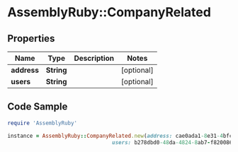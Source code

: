 # AssemblyRuby::CompanyRelated

## Properties

Name | Type | Description | Notes
------------ | ------------- | ------------- | -------------
**address** | **String** |  | [optional] 
**users** | **String** |  | [optional] 

## Code Sample

```ruby
require 'AssemblyRuby'

instance = AssemblyRuby::CompanyRelated.new(address: cae0ada1-8e31-4bfc-aa24-5331f888cb12,
                                 users: b278dbd0-48da-4824-8ab7-f82008682df2)
```


